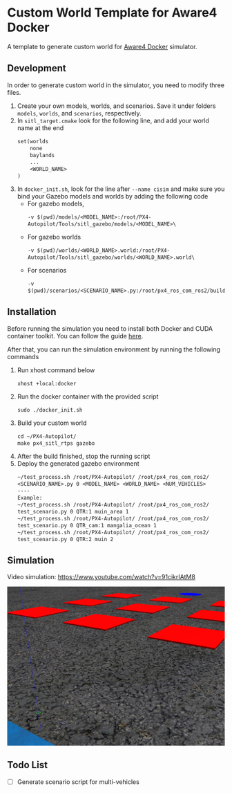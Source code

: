 # Custom World Template for Aware4 Docker

A template to generate custom world for [Aware4 Docker](https://hub.docker.com/r/aware4docker/qtr-px4-ros2-docker-foxy) simulator.

## Development

In order to generate custom world in the simulator, you need to modify three files.

1. Create your own models, worlds, and scenarios. Save it under folders `models`, `worlds`, and `scenarios`, respectively.
2. In `sitl_target.cmake` look for the following line, and add your world name at the end
    ```
    set(worlds
        none
        baylands
        ...
        <WORLD_NAME>
    )
    ```
3. In `docker_init.sh`, look for the line after `--name cisim` and make sure you bind your Gazebo models and worlds by adding the following code
    - For gazebo models,
        ```
        -v $(pwd)/models/<MODEL_NAME>:/root/PX4-Autopilot/Tools/sitl_gazebo/models/<MODEL_NAME>\
        ```
    - For gazebo worlds
        ```
        -v $(pwd)/worlds/<WORLD_NAME>.world:/root/PX4-Autopilot/Tools/sitl_gazebo/worlds/<WORLD_NAME>.world\
        ```
    - For scenarios
        ```
        -v $(pwd)/scenarios/<SCENARIO_NAME>.py:/root/px4_ros_com_ros2/build/rtps_command/build/lib/rtps_command/<SCENARIO_NAME>.py\
        ```

## Installation

Before running the simulation you need to install both Docker and CUDA container toolkit. You can follow the guide [here](https://docs.nvidia.com/datacenter/cloud-native/container-toolkit/install-guide.html).

After that, you can run the simulation environment by running the following commands
1. Run xhost command below
    ```
    xhost +local:docker
    ```
2. Run the docker container with the provided script
    ```
    sudo ./docker_init.sh
    ```
3. Build your custom world
    ```
    cd ~/PX4-Autopilot/
    make px4_sitl_rtps gazebo
    ```
4. After the build finished, stop the running script
5. Deploy the generated gazebo environment
    ```
    ~/test_process.sh /root/PX4-Autopilot/ /root/px4_ros_com_ros2/ <SCENARIO_NAME>.py 0 <MODEL_NAME> <WORLD_NAME> <NUM_VEHICLES>
    ----
    Example:
    ~/test_process.sh /root/PX4-Autopilot/ /root/px4_ros_com_ros2/ test_scenario.py 0 QTR:1 muin_area 1
    ~/test_process.sh /root/PX4-Autopilot/ /root/px4_ros_com_ros2/ test_scenario.py 0 QTR_cam:1 mangalia_ocean 1
   ~/test_process.sh /root/PX4-Autopilot/ /root/px4_ros_com_ros2/ test_scenario.py 0 QTR:2 muin 2
    ```



## Simulation

Video simulation: https://www.youtube.com/watch?v=91cikrIAtM8

![Environment](screenshot.png "Environment")

## Todo List

- [ ] Generate scenario script for multi-vehicles